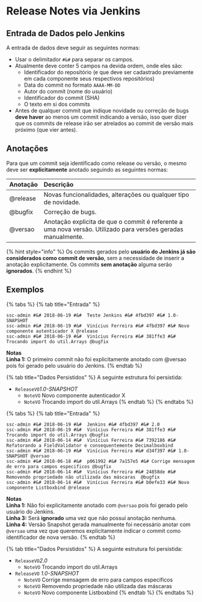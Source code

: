 # Release Notes via Jenkins

## Entrada de Dados pelo Jenkins

A entrada de dados deve seguir as seguintes normas:

* Usar o delimitador `#&#` para separar os campos.
* Atualmente deve conter 5 campos na devida ordem, onde eles são:
  * Identificador do repositório \(e que deve ser cadastrado previamente em cada componente seus respectivos repositórios\)
  * Data do commit no formato `AAAA-MM-DD`
  * Autor do commit \(nome do usuário\)
  * Identificador do commit \(SHA\)
  * O texto em si dos commits
* Antes de qualquer commit que indique novidade ou correção de bugs **deve haver** ao menos um commit indicando a versão, isso quer dizer que os commits de release irão ser atrelados ao commit de versão mais próximo \(que vier antes\).

## Anotações

Para que um commit seja identificado como release ou versão, o mesmo deve ser **explicitamente** anotado seguindo as seguintes normas:

| Anotação | Descrição |
| :--- | :--- |
| @release | Novas funcionalidades, alterações ou qualquer tipo de novidade. |
| @bugfix | Correção de bugs. |
| @versao | Anotação explicita de que o commit é referente a uma nova versão. Utilizado para versões geradas manualmente. |

{% hint style="info" %}
Os commits gerados pelo **usuário do Jenkins já são considerados como commit de versão**, sem a necessidade de inserir a anotação explicitamente. Os commits **sem anotação** alguma serão **ignorados**.
{% endhint %}

## Exemplos

{% tabs %}
{% tab title="Entrada" %}
```markup
ssc-admin #&# 2018-06-19 #&#  Teste Jenkins #&# 4fbd397 #&# 1.0-SNAPSHOT 
ssc-admin #&# 2018-06-19 #&#  Vinícius Ferreira #&# 4fbd397 #&# Novo componente autenticador X @release
ssc-admin #&# 2018-06-19 #&#  Vinícius Ferreira #&# 381ffe3 #&# Trocando import do util.Arrays @bugfix 
```

**Notas**  
**Linha 1:** O primeiro commit não foi explicitamente anotado com @versao pois foi gerado pelo usuário do Jenkins. 
{% endtab %}

{% tab title="Dados Persistidos" %}
A seguinte estrutura foi persistida:

* `ReleaseVO`_1.0-SNAPSHOT_ 
  * `NoteVO` Novo componente autenticador X 
  * `NoteVO` Trocando import do util.Arrays
{% endtab %}
{% endtabs %}

{% tabs %}
{% tab title="Entrada" %}
```text
ssc-admin #&# 2018-06-19 #&#  Jenkins #&# 4fbd397 #&# 2.0 
ssc-admin #&# 2018-06-19 #&#  Vinícius Ferreira #&# 381ffe3 #&# Trocando import do util.Arrays @bugfix 
ssc-admin #&# 2018-06-14 #&#  Vinícius Ferreira #&# 7392186 #&# Refatorando a FieldValidator e consequentemente Decimalboxbind 
ssc-admin #&# 2018-06-19 #&#  Vinícius Ferreira #&# d34f397 #&# 1.0-SNAPSHOT @versao
ssc-admin #&# 2018-06-18 #&#  p061992 #&# 7a157e5 #&# Corrige mensagem de erro para campos especificos @bugfix 
ssc-admin #&# 2018-06-14 #&#  Vinícius Ferreira #&# 24858de #&# Removendo propriedade não utilizada das máscaras  @bugfix
ssc-admin #&# 2018-06-14 #&#  Vinícius Ferreira #&# b0efe33 #&# Novo componente Listboxbind @release
```

**Notas**  
**Linha 1:** Não foi explicitamente anotado com `@versao` pois foi gerado pelo usuário do Jenkins.  
**Linha 3:** Será **ignorado** uma vez que não possuí anotação nenhuma.  
**Linha 4:** Versão Snapshot gerada manualmente foi necessário anotar com `@versao` uma vez que queremos explicitamente indicar o commit como identificador de nova versão. 
{% endtab %}

{% tab title="Dados Persistidos" %}
A seguinte estrutura foi persistida:

* `ReleaseVO`_2.0_
  * `NoteVO` Trocando import do util.Arrays 
* `ReleaseVO` _1.0-SNAPSHOT_
  * `NoteVO` Corrige mensagem de erro para campos especificos
  * `NoteVO` Removendo propriedade não utilizada das máscaras
  * `NoteVO` Novo componente Listboxbind
{% endtab %}
{% endtabs %}

